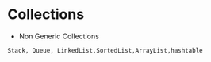 ﻿# Collections

- Non Generic Collections
```
Stack, Queue, LinkedList,SortedList,ArrayList,hashtable
```

